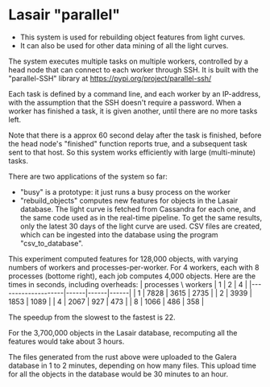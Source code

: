 # Lasair "parallel" 
* This system is used for rebuilding object features from light curves.
* It can also be used for other data mining of all the light curves.

The system executes multiple tasks on multiple workers, controlled by a head node that can connect to each worker through SSH. It is built with the  "parallel-SSH" library at https://pypi.org/project/parallel-ssh/

Each task is defined by a command line, and each worker by an IP-address, with the assumption that the SSH doesn't require a password. When a worker has finished a task, it is given another, until there are no more tasks left.

Note that there is a approx 60 second delay after the task is finished, before the head node's "finished" function reports true, and a subsequent task sent to that host. So this system works efficiently with large (multi-minute) tasks.

There are two applications of the system so far:
* "busy" is a prototype: it just runs a busy process on the worker
* "rebuild_objects" computes new features for objects in the Lasair database. The light curve is fetched from Cassandra for each one, and the same code used as in the real-time pipeline. To get the same results, only the latest 30 days of the light curve are used. CSV files are created, which can be ingested into the database using the program "csv_to_database".

This experiment computed features for 128,000 objects, with varying numbers of workers and processes-per-worker. For 4 workers, each with 8 processes (bottome right), each job computes 4,000 objects. Here are the times in seconds, including overheads:
| processes \ workers | 1    |   2  |    4 |
|--------------------|------|------|------|
| 1       |      7828  | 3615 | 2735 |
| 2       |      3939  | 1853 | 1089 |
| 4       |      2067  |  927 |  473 |
| 8       |      1066  |  486 |  358 |

The speedup from the slowest to the fastest is 22.

For the 3,700,000 objects in the Lasair database, recomputing all the features would take about 3 hours. 

The files generated from the rust above were uploaded to the Galera database in 1 to 2 minutes, depending on how many files. This upload time for all the objects in the database would be 30 minutes to an hour.
